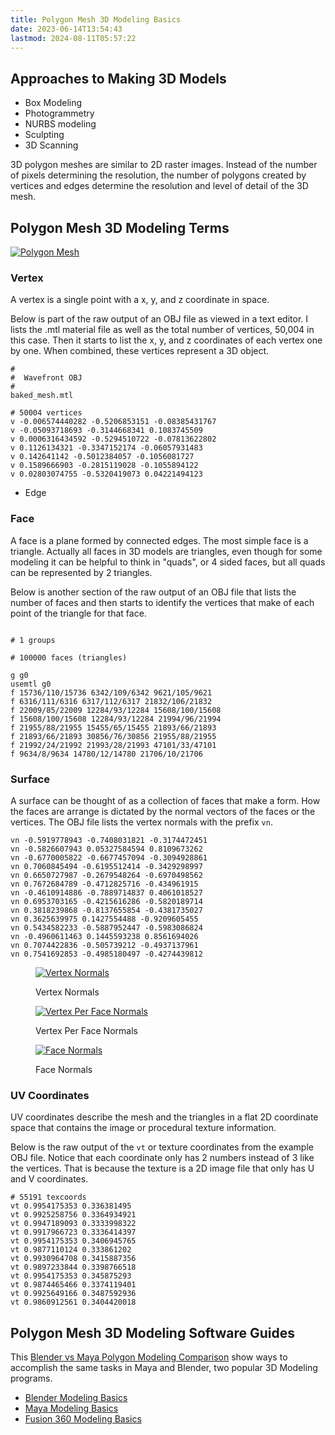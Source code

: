 ```yaml
---
title: Polygon Mesh 3D Modeling Basics
date: 2023-06-14T13:54:43
lastmod: 2024-08-11T05:57:22
---
```


## Approaches to Making 3D Models

- Box Modeling
- Photogrammetry
- NURBS modeling
- Sculpting
- 3D Scanning

3D polygon meshes are similar to 2D raster images. Instead of the number of pixels determining the resolution, the number of polygons created by vertices and edges determine the resolution and level of detail of the 3D mesh.

## Polygon Mesh 3D Modeling Terms

[![Polygon Mesh](./attachments/2024-02-21-polygon-mesh.png)](./attachments/2024-02-21-polygon-mesh.png)

### Vertex

A vertex is a single point with a x, y, and z coordinate in space.

Below is part of the raw output of an OBJ file as viewed in a text editor. I lists the .mtl material file as well as the total number of vertices, 50,004 in this case. Then it starts to list the x, y, and z coordinates of each vertex one by one. When combined, these vertices represent a 3D object.

```obj
#
#  Wavefront OBJ
#
baked_mesh.mtl

# 50004 vertices
v -0.006574440282 -0.5206853151 -0.08385431767
v -0.05093718693 -0.3144668341 0.1083745509
v 0.0006316434592 -0.5294510722 -0.07813622802
v 0.1126134321 -0.3347152174 -0.06057931483
v 0.142641142 -0.5012384057 -0.1056081727
v 0.1589666903 -0.2815119028 -0.1055894122
v 0.02803074755 -0.5320419073 0.04221494123
```

- Edge

### Face

A face is a plane formed by connected edges. The most simple face is a triangle. Actually all faces in 3D models are triangles, even though for some modeling it can be helpful to think in "quads", or 4 sided faces, but all quads can be represented by 2 triangles.

Below is another section of the raw output of an OBJ file that lists the number of faces and then starts to identify the vertices that make of each point of the triangle for that face.

```obj

# 1 groups

# 100000 faces (triangles)

g g0
usemtl g0
f 15736/110/15736 6342/109/6342 9621/105/9621
f 6316/111/6316 6317/112/6317 21832/106/21832
f 22009/85/22009 12284/93/12284 15608/100/15608
f 15608/100/15608 12284/93/12284 21994/96/21994
f 21955/88/21955 15455/65/15455 21893/66/21893
f 21893/66/21893 30856/76/30856 21955/88/21955
f 21992/24/21992 21993/28/21993 47101/33/47101
f 9634/8/9634 14780/12/14780 21706/10/21706

```

### Surface

A surface can be thought of as a collection of faces that make a form. How the faces are arrange is dictated by the normal vectors of the faces or the vertices. The OBJ file lists the vertex normals with the prefix `vn`.

```obj
vn -0.5919778943 -0.7408031821 -0.3174472451
vn -0.5826607943 0.05327584594 0.8109673262
vn -0.6770005822 -0.6677457094 -0.3094928861
vn 0.7060845494 -0.6195512414 -0.3429298997
vn 0.6650727987 -0.2679548264 -0.6970498562
vn 0.7672684789 -0.4712825716 -0.434961915
vn -0.4610914886 -0.7889714837 0.4061018527
vn 0.6953703165 -0.4215616286 -0.5820189714
vn 0.3818239868 -0.8137655854 -0.4381735027
vn 0.3625639975 0.1427554488 -0.9209605455
vn 0.5434582233 -0.5887952447 -0.5983086824
vn -0.4960611463 0.1445593238 0.8561694026
vn 0.7074422836 -0.505739212 -0.4937137961
vn 0.7541692853 -0.4985180497 -0.4274439812
```

<div class="gallery-grid">

<figure>

[![Vertex Normals](./attachments/2024-02-21-vertex-normals.jpg)](./attachments/2024-02-21-vertex-normals.jpg)

<figcaption>

Vertex Normals

</figcaption>
</figure>

<figure>

[![Vertex Per Face Normals](./attachments/2024-02-21-vertex-per-face-normals.jpg)](./attachments/2024-02-21-vertex-per-face-normals.jpg)

<figcaption>

Vertex Per Face Normals

</figcaption>
</figure>

<figure>

[![Face Normals](./attachments/2024-02-21-face-normals.jpg)](./attachments/2024-02-21-face-normals.jpg)

<figcaption>

Face Normals

</figcaption>
</figure>
</div>

### UV Coordinates

UV coordinates describe the mesh and the triangles in a flat 2D coordinate space that contains the image or procedural texture information.

Below is the raw output of the `vt` or texture coordinates from the example OBJ file. Notice that each coordinate only has 2 numbers instead of 3 like the vertices. That is because the texture is a 2D image file that only has U and V coordinates.

```obj
# 55191 texcoords
vt 0.9954175353 0.336381495
vt 0.9925258756 0.3364934921
vt 0.9947189093 0.3333998322
vt 0.9917966723 0.3336414397
vt 0.9954175353 0.3406945765
vt 0.9877110124 0.333861202
vt 0.9930964708 0.3415887356
vt 0.9897233844 0.3398766518
vt 0.9954175353 0.345875293
vt 0.9874465466 0.3374119401
vt 0.9925649166 0.3487592936
vt 0.9860912561 0.3404420018
```

## Polygon Mesh 3D Modeling Software Guides

This [Blender vs Maya Polygon Modeling Comparison](./blender-vs-maya.md) show ways to accomplish the same tasks in Maya and Blender, two popular 3D Modeling programs.

- [Blender Modeling Basics](./blender/3d-modeling-basics-blender.md)
- [Maya Modeling Basics](./maya/3d-modeling-basics-maya.md)
- [Fusion 360 Modeling Basics](./fusion-360/organic-forms-with-t-splines-fusion-360.md)
